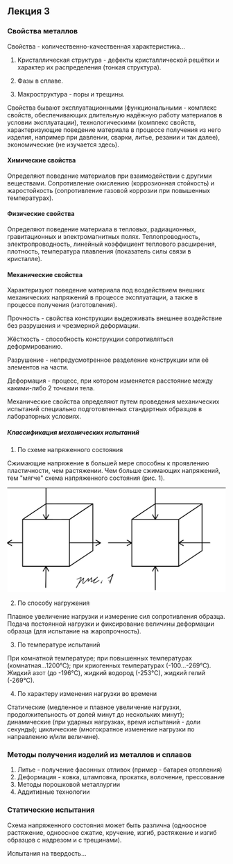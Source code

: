 ## Лекция 3

### Свойства металлов

Свойства - количественно-качественная характеристика...

1. Кристаллическая структура - дефекты кристаллической решётки и характер их распределения (тонкая структура).

2. Фазы в сплаве.

3. Макроструктура - поры и трещины.

Свойства бывают эксплуатационными (функциональными - комплекс свойств, обеспечивающих длительную надёжную работу материалов в условии эксплуатации), технологическими (комплекс свойств, характеризующие поведение материала в процессе получения из него изделия, например при давлении, сварки, литье, резании и так далее), экономические (не изучается здесь).

#### Химические свойства

Определяют поведение материалов при взаимодействии с другими веществами. Сопротивление окислению (коррозионная стойкость) и жаростойкость (сопротивление газовой коррозии при повышенных температурах).

#### Физические свойства

Определяют поведение материала в тепловых, радиационных, гравитационных и электромагнитных полях. Теплопроводность, электропроводность, линейный коэффициент теплового расширения, плотность, температура плавления (показатель силы связи в кристалле).

#### Механические свойства

Характеризуют поведение материала под воздействием внешних механических напряжений в процессе эксплуатации, а также в процессе получения (изготовления).

Прочность - свойства конструкции выдерживать внешнее воздействие без разрушения и чрезмерной деформации.

Жёсткость - способность конструкции сопротивляться деформированию.

Разрушение - непредусмотренное разделение конструкции или её элементов на части.

Деформация - процесс, при котором изменяется расстояние между какими-либо 2 точками тела.

Механические свойства определяют путем проведения механических испытаний специально подготовленных стандартных образцов в лабораторных условиях.

##### Классификация механических испытаний

1. По схеме напряженного состояния

Сжимающие напряжение в большей мере способны к проявлению пластичности, чем растяжении. Чем больше сжимающих напряжений, тем "мягче" схема напряженного состояния (рис. 1).

<img src=../../source-figures/mat-th-lect3-fig1.png>

2. По способу нагружения

Плавное увеличение нагрузки и измерение сил сопротивления образца. Подача постоянной нагрузки и фиксирование величины деформации образца (для испытание на жаропрочность).

3. По температуре испытаний

При комнатной температуре; при повышенных температурах (комнатная...1200<a>&#8451;</a>); при криогенных температурах (-100...-269<a>&#8451;</a>). Жидкий азот (до -196<a>&#8451;</a>), жидкий водород (-253<a>&#8451;</a>), жидкий гелий (-269<a>&#8451;</a>).

4. По характеру изменения нагрузки во времени

Статические (медленное и плавное увеличение нагрузки, продолжительность от долей минут до нескольких минут); динамические (при ударных нагрузках, время испытаний - доли секунды); циклические (многократное изменение нагрузки по направлению и/или величине).

### Методы получения изделий из металлов и сплавов

1. Литье - получение фасонных отливок (пример - батарея отопления)
2. Деформация - ковка, штамповка, прокатка, волочение, прессование
3. Методы порошковой металлургии
4. Аддитивные технологии

### Статические испытания

Схема напряженного состояния может быть различна (одноосное растяжение, одноосное сжатие, кручение, изгиб, растяжение и изгиб образцов с надрезом и с трещинами).

Испытания на твердость...
